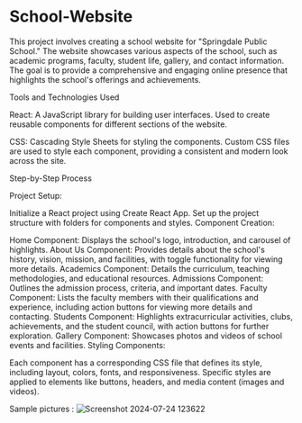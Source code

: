 # School-Website
This project involves creating a school website for "Springdale Public School." The website showcases various aspects of the school, such as academic programs, faculty, student life, gallery, and contact information. The goal is to provide a comprehensive and engaging online presence that highlights the school's offerings and achievements.

Tools and Technologies Used

React:
A JavaScript library for building user interfaces.
Used to create reusable components for different sections of the website.

CSS:
Cascading Style Sheets for styling the components.
Custom CSS files are used to style each component, providing a consistent and modern look across the site.

Step-by-Step Process

Project Setup:

Initialize a React project using Create React App.
Set up the project structure with folders for components and styles.
Component Creation:

Home Component: Displays the school's logo, introduction, and carousel of highlights.
About Us Component: Provides details about the school's history, vision, mission, and facilities, with toggle functionality for viewing more details.
Academics Component: Details the curriculum, teaching methodologies, and educational resources.
Admissions Component: Outlines the admission process, criteria, and important dates.
Faculty Component: Lists the faculty members with their qualifications and experience, including action buttons for viewing more details and contacting.
Students Component: Highlights extracurricular activities, clubs, achievements, and the student council, with action buttons for further exploration.
Gallery Component: Showcases photos and videos of school events and facilities.
Styling Components:

Each component has a corresponding CSS file that defines its style, including layout, colors, fonts, and responsiveness.
Specific styles are applied to elements like buttons, headers, and media content (images and videos).

Sample pictures :
![Screenshot 2024-07-24 123622](https://github.com/user-attachments/assets/2d3a8c2a-aebb-4696-ab6c-1bf305785763)



